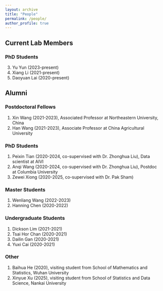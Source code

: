 ```yaml
---
layout: archive
title: "People"
permalink: /people/
author_profile: true
---
```




## Current Lab Members

### PhD Students
3. Yu Yun (2023-present)
1. Xiang Li (2021-present)
1. Daoyuan Lai (2020-present)





## Alumni

### Postdoctoral Fellows
1.  Xin Wang (2021-2023),  Associated Professor at Northeastern University, China
1. Han Wang (2021-2023), Associate Professor at China Agricultural University 


### PhD Students
<!--
|   Name    |    First Position|  Thesis Title   |
| -------------  |-------------      |-------------| 
| Peixin Tian (2020-2024, co-supervised with Dr. Zhonghua Liu) | Data scientist at AIVI | Development of bioinformatic tools for enhanced prediction and variable selection in genetic studies |
|Anqi Wang (2020-2024, co-supervised with Dr. Zhonghua Liu)| Postdoc at Columbia University|Statistical methods for causal inference and bias correction in genetic studies|
|Zewei Xiong (2020-2025, co-supervised with Dr. Pak Sham)| | Exploring statistical methods for estimating heritability, functional enrichment and polygenic risk score using summary GWAS data in complex traits | 
-->



1. Peixin Tian (2020-2024, co-supervised with Dr. Zhonghua Liu), Data scientist at AIVI  
2. Anqi Wang (2020-2024, co-supervised with Dr. Zhonghua Liu), Postdoc at Columbia University
1. Zewei Xiong (2020-2025, co-supervised with Dr. Pak Sham)  


### Master Students
1. Wenliang Wang (2022-2023)
1. Hanning Chen (2020-2022)


### Undergraduate Students
1. Dickson Lim (2021-2021)
1. Tsai Hor  Chan (2020-2021)
1. Dailin Gan (2020-2021)
1. Yuxi Cai (2020-2021)

### Other
1. Baihua He (2020), visiting student from School of Mathematics and Statistics, Wuhan University
1. Xinyue Xu (2025), visiting student from School of Statistics and Data Science, Nankai University